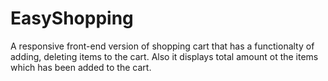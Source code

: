 # EasyShopping
A responsive front-end version of shopping cart that has a functionalty of adding, deleting items to the cart.
Also it displays total amount ot the items which has been added to the cart.
